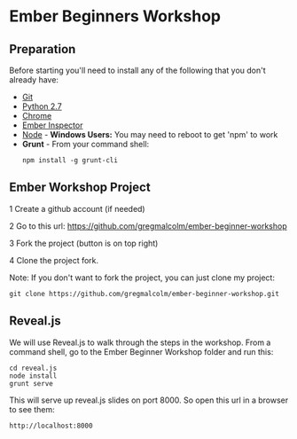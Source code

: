 Ember Beginners Workshop
========================

Preparation
-----------

Before starting you'll need to install any of the following that you don't already have:

* [Git](http://git-scm.com/downloads)
* [Python 2.7](http://www.python.org/download/releases/2.7/)
* [Chrome](https://www.google.com/intl/en/chrome/browser)
* [Ember Inspector](https://chrome.google.com/webstore/detail/ember-inspector/bmdblncegkenkacieihfhpjfppoconhi)
* [Node](http://nodejs.org/) - **Windows Users:** You may need to reboot to get 'npm' to work
* **Grunt** - From your command shell:
  ```
  npm install -g grunt-cli
  ```

Ember Workshop Project
----------------------

1 Create a github account (if needed)

2 Go to this url:
  https://github.com/gregmalcolm/ember-beginner-workshop

3 Fork the project (button is on top right)

4 Clone the project fork.

Note: If you don't want to fork the project, you can just clone my project:

```
git clone https://github.com/gregmalcolm/ember-beginner-workshop.git
```

Reveal.js
---------

We will use Reveal.js to walk through the steps in the workshop.
From a command shell, go to the Ember Beginner Workshop folder and run this:

```
cd reveal.js
node install
grunt serve
```

This will serve up reveal.js slides on port 8000. So open this url in a browser
to see them:

```
http://localhost:8000
```
